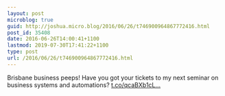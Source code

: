 ```yaml
---
layout: post
microblog: true
guid: http://joshua.micro.blog/2016/06/26/t746900964867772416.html
post_id: 35408
date: 2016-06-26T14:00:41+1100
lastmod: 2019-07-30T17:41:22+1100
type: post
url: /2016/06/26/t746900964867772416.html
---
```

Brisbane business peeps! Have you got your tickets to my next seminar on business systems and automations? [t.co/qcaBXb1cL...](https://t.co/qcaBXb1cLq)
